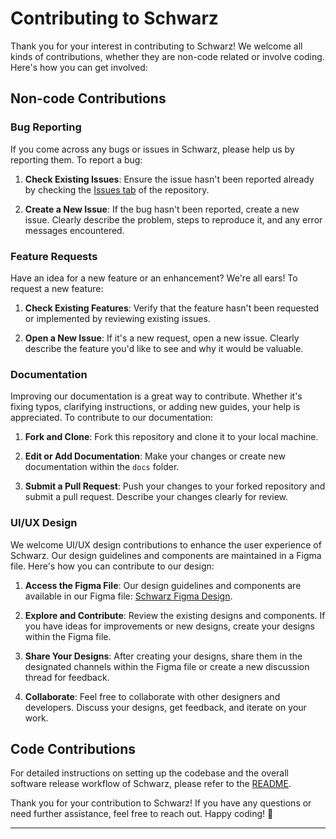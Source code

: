 # Contributing to Schwarz

Thank you for your interest in contributing to Schwarz! We welcome all kinds of contributions, whether they are non-code related or involve coding. Here's how you can get involved:

## Non-code Contributions

### Bug Reporting

If you come across any bugs or issues in Schwarz, please help us by reporting them. To report a bug:

1. **Check Existing Issues**: Ensure the issue hasn't been reported already by checking the [Issues tab](https://github.com/Schwarz-Official/Schwarz/issues) of the repository.

2. **Create a New Issue**: If the bug hasn't been reported, create a new issue. Clearly describe the problem, steps to reproduce it, and any error messages encountered.

### Feature Requests

Have an idea for a new feature or an enhancement? We're all ears! To request a new feature:

1. **Check Existing Features**: Verify that the feature hasn't been requested or implemented by reviewing existing issues.

2. **Open a New Issue**: If it's a new request, open a new issue. Clearly describe the feature you'd like to see and why it would be valuable.

### Documentation

Improving our documentation is a great way to contribute. Whether it's fixing typos, clarifying instructions, or adding new guides, your help is appreciated. To contribute to our documentation:

1. **Fork and Clone**: Fork this repository and clone it to your local machine.

2. **Edit or Add Documentation**: Make your changes or create new documentation within the `docs` folder.

3. **Submit a Pull Request**: Push your changes to your forked repository and submit a pull request. Describe your changes clearly for review.

### UI/UX Design

We welcome UI/UX design contributions to enhance the user experience of Schwarz. Our design guidelines and components are maintained in a Figma file. Here's how you can contribute to our design:

1. **Access the Figma File**: Our design guidelines and components are available in our Figma file: [Schwarz Figma Design](https://www.figma.com/file/69KAMqZl3W80QZZ7LLsHnt/Schwarz-Prototype?type=design&node-id=0%3A1&mode=design&t=460OlfVG2HfDnMsu-1).

2. **Explore and Contribute**: Review the existing designs and components. If you have ideas for improvements or new designs, create your designs within the Figma file.

3. **Share Your Designs**: After creating your designs, share them in the designated channels within the Figma file or create a new discussion thread for feedback.

4. **Collaborate**: Feel free to collaborate with other designers and developers. Discuss your designs, get feedback, and iterate on your work.

## Code Contributions

For detailed instructions on setting up the codebase and the overall software release workflow of Schwarz, please refer to the [README](./README.md).

Thank you for your contribution to Schwarz! If you have any questions or need further assistance, feel free to reach out. Happy coding! 🚀

--- 

